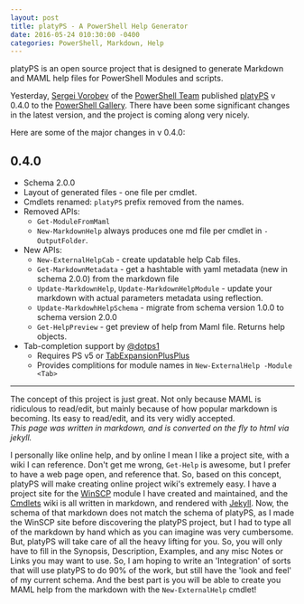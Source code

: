 ```yaml
---
layout: post
title: platyPS - A PowerShell Help Generator
date: 2016-05-24 010:30:00 -0400
categories: PowerShell, Markdown, Help
---
```


platyPS is an open source project that is designed to generate Markdown and MAML help files for PowerShell Modules and scripts.

Yesterday, [Sergei Vorobev](https://github.com/vors) of the [PowerShell Team](https://github.com/PowerShell) published [platyPS](https://github.com/PowerShell/platyPS) v 0.4.0 to the [PowerShell Gallery](https://www.powershellgallery.com/packages/platyPS/).
There have been some significant changes in the latest version, and the project is coming along very nicely.

Here are some of the major changes in v 0.4.0:

## 0.4.0

*   Schema 2.0.0
*   Layout of generated files - one file per cmdlet.
*   Cmdlets renamed: `platyPS` prefix removed from the names.
*   Removed APIs:
    -   `Get-ModuleFromMaml`
    -   `New-MarkdownHelp` always produces one md file per cmdlet in `-OutputFolder`.
*   New APIs:    
    -   `New-ExternalHelpCab` - create updatable help Cab files.
    -   `Get-MarkdownMetadata` - get a hashtable with yaml metadata (new in schema 2.0.0) from the markdown file
    -   `Update-MarkdownHelp`, `Update-MarkdownHelpModule` - update your markdown with actual parameters metadata using reflection. 
    -   `Update-MarkdowhHelpSchema` - migrate from schema version 1.0.0 to schema version 2.0.0
    -   `Get-HelpPreview` - get preview of help from Maml file. Returns help objects.
*   Tab-completion support by [@dotps1](https://github.com/dotps1)
    -    Requires PS v5 or [TabExpansionPlusPlus](https://github.com/lzybkr/TabExpansionPlusPlus)
    -    Provides complitions for module names in `New-ExternalHelp -Module <Tab>`

---
    
The concept of this project is just great.  Not only because MAML is ridiculous to read/edit, but mainly because of how popular markdown is becoming.  Its easy to read/edit, and its very widly accepted.  
_This page was written in markdown, and is converted on the fly to html via jekyll._

I personally like online help, and by online I mean I like a project site, with a wiki I can reference.  Don't get me wrong, `Get-Help` is awesome, but I prefer to have a web page open, and reference that.  So, based on this concept, platyPS will make creating online project wiki's extremely easy.  I have a project site for the [WinSCP](https://winscp.net) module I have created and maintained, and the [Cmdlets](http://dotps1.github.io/WinSCP/cmdlets.html) wiki is all written in markdown, and rendered with [Jekyll](https://jekyllrb.com/).  Now, the schema of that markdown does not match the schema of platyPS, as I made the WinSCP site before discovering the platyPS project, but I had to type all of the markdown by hand which as you can imagine was very cumbersome.  But, platyPS will take care of all the heavy lifting for you.  So, you will only have to fill in the Synopsis, Description, Examples, and any misc Notes or Links you may want to use. So, I am hoping to write an 'Integration' of sorts that will use platyPS to do 90% of the work, but still have the 'look and feel' of my current schema.  And the best part is you will be able to create you MAML help from the markdown with the `New-ExternalHelp` cmdlet!